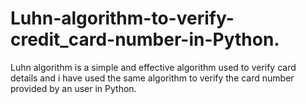 # Luhn-algorithm-to-verify-credit_card-number-in-Python.
Luhn algorithm is a simple and effective algorithm used to verify card details and i have used the same algorithm to verify the card number provided by an user in Python.
